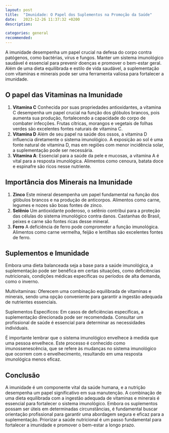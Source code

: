 ```yaml
---
layout: post
title:  "Imunidade: O Papel dos Suplementos na Promoção da Saúde"
date:   2023-12-26 11:37:32 +0200
description:

categories: general
recommended: 
---
```


A imunidade desempenha um papel crucial na defesa do corpo contra patógenos, como bactérias, vírus e fungos. Manter um
sistema imunológico saudável é essencial para prevenir doenças e promover o bem-estar geral. 
Além de uma dieta equilibrada e estilo de vida saudável, a suplementação com vitaminas e minerais pode ser uma 
ferramenta valiosa para fortalecer a imunidade.

## O papel das Vitaminas na Imunidade
1. **Vitamina C** Conhecida por suas propriedades antioxidantes, a vitamina C desempenha um papel crucial na função dos 
   glóbulos brancos, pois aumenta sua produção, fortalecendo a capacidade do corpo de combater infecções. 
   Frutas cítricas, morangos e vegetais de folhas verdes são excelentes fontes naturais de vitamina C.
2. **Vitamina D** Além de seu papel na saúde dos ossos, a vitamina D influencia diretamente o sistema imunológico. 
   A exposição ao sol é uma fonte natural de vitamina D, mas em regiões com menor incidência solar, a suplementação 
   pode ser necessária.
3. **Vitamina A**: Essencial para a saúde da pele e mucosas, a vitamina A é vital para a resposta imunológica. 
   Alimentos como cenoura, batata doce e espinafre são ricos nesse nutriente.

## Importância dos Minerais na Imunidade

1. **Zinco** Este mineral desempenha um papel fundamental na função dos glóbulos brancos e na produção de anticorpos. 
   Alimentos como carne, legumes e nozes são boas fontes de zinco.
2. **Selênio** Um antioxidante poderoso, o selênio contribui para a proteção das células do sistema imunológico contra danos. 
   Castanhas do Brasil, peixes e carne são fontes ricas desse mineral.
3. **Ferro** A deficiência de ferro pode comprometer a função imunológica. Alimentos como carne vermelha, feijão e 
   lentilhas são excelentes fontes de ferro.

## Suplementos e Imunidade
Embora uma dieta balanceada seja a base para a saúde imunológica, a suplementação pode ser benéfica em certas situações, 
como deficiências nutricionais, condições médicas específicas ou períodos de alta demanda, como o inverno.

Multivitaminas: Oferecem uma combinação equilibrada de vitaminas e minerais, sendo uma opção conveniente para garantir 
a ingestão adequada de nutrientes essenciais.

Suplementos Específicos: Em casos de deficiências específicas, a suplementação direcionada pode ser recomendada. 
Consultar um profissional de saúde é essencial para determinar as necessidades individuais.

É importante lembrar que o sistema imunológico envelhece à medida que uma pessoa envelhece. Este processo é conhecido 
como imunossenescência, que se refere às mudanças no sistema imunológico que ocorrem com o envelhecimento, resultando em 
uma resposta imunológica menos eficaz.

## Conclusão
A imunidade é um componente vital da saúde humana, e a nutrição desempenha um papel significativo em sua manutenção. 
A combinação de uma dieta equilibrada com a ingestão adequada de vitaminas e minerais é essencial para fortalecer o 
sistema imunológico. Embora os suplementos possam ser úteis em determinadas circunstâncias, é fundamental buscar 
orientação profissional para garantir uma abordagem segura e eficaz para a suplementação. Priorizar a saúde 
nutricional é um passo fundamental para fortalecer a imunidade e promover o bem-estar a longo prazo.
